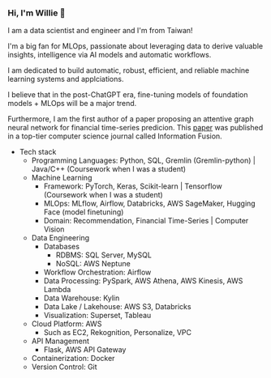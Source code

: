 ### Hi, I'm Willie 👋

I am a data scientist and engineer and I'm from Taiwan!

I'm a big fan for MLOps, passionate about leveraging data to derive valuable insights, intelligence via AI models and automatic workflows.

I am dedicated to build automatic, robust, efficient, and reliable machine learning systems and applciations.

I believe that in the post-ChatGPT era, fine-tuning models of foundation models + MLOps will be a major trend.

Furthermore, I am the first author of a paper proposing an attentive graph neural network for financial time-series predicion. This [paper](https://www.sciencedirect.com/science/article/abs/pii/S1566253522001750) was published in a top-tier computer science journal called Information Fusion.

- Tech stack
  - Programming Languages: Python, SQL, Gremlin (Gremlin-python) | Java/C++ (Coursework when I was a student)
  - Machine Learning
    - Framework: PyTorch, Keras, Scikit-learn | Tensorflow (Coursework when I was a student)
    - MLOps: MLflow, Airflow, Databricks, AWS SageMaker, Hugging Face (model finetuning)
    - Domain: Recommendation, Financial Time-Series | Computer Vision
  - Data Engineering
    - Databases
      - RDBMS: SQL Server, MySQL
      - NoSQL: AWS Neptune
    - Workflow Orchestration: Airflow
    - Data Processing: PySpark, AWS Athena, AWS Kinesis, AWS Lambda
    - Data Warehouse: Kylin
    - Data Lake / Lakehouse: AWS S3, Databricks
    - Visualization: Superset, Tableau
  - Cloud Platform: AWS
    - Such as EC2, Rekognition, Personalize, VPC
  - API Management
    - Flask, AWS API Gateway
  - Containerization: Docker
  - Version Control: Git

<!--
**tyc30827/tyc30827** is a ✨ _special_ ✨ repository because its `README.md` (this file) appears on your GitHub profile.

Here are some ideas to get you started:

- 🔭 I’m currently working on ...
- 🌱 I’m currently learning ...
- 👯 I’m looking to collaborate on ...
- 🤔 I’m looking for help with ...
- 💬 Ask me about ...
- 📫 How to reach me: ...
- 😄 Pronouns: ...
- ⚡ Fun fact: ...
-->
